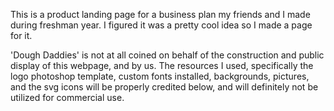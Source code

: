 This is a product landing page for a business plan my friends and I made during freshman year. I figured it was a pretty cool idea so I made a page for it.

'Dough Daddies' is not at all coined on behalf of the construction and public display of this webpage, and by us. The resources I used, specifically the logo photoshop template, custom fonts installed, backgrounds, pictures, and the svg icons will be properly credited below, and will definitely not be utilized for commercial use.
